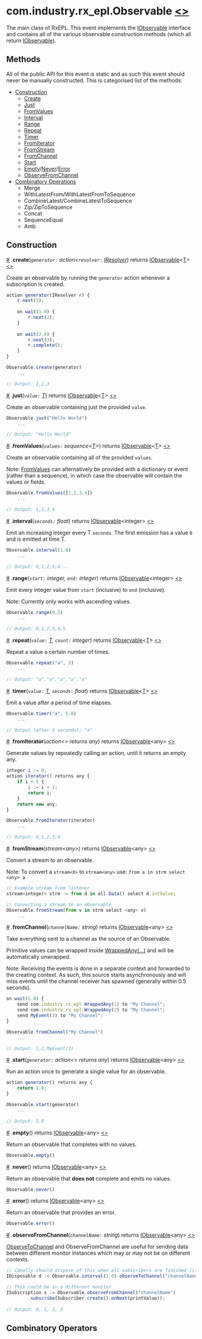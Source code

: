 # <a name="observable"></a>com.industry.rx_epl.Observable [<>](/src/rx/objects/Observable.mon)
The main class of RxEPL. This event implements the [IObservable](../interfaces/IObservable.md#iobservable) interface and contains all of the various observable construction methods (which all return [IObservable](../interfaces/IObservable.md#iobservable)).

## Methods

All of the public API for this event is static and as such this event should never be manually constructed. This is categorised list of the methods:

* [Construction](#construction)
	* [Create](#create)
	* [Just](#just)
	* [FromValues](#fromvalues)
	* [Interval](#interval)
	* [Range](#range)
	* [Repeat](#repeat)
	* [Timer](#timer)
	* [FromIterator](#fromiterator)
	* [FromStream](#fromstream)
	* [FromChannel](#fromchannel)
	* [Start](#start)
	* [Empty](#empty)/[Never](#never)/[Error](#error)
	* [ObserveFromChannel](#observefromchannel)
* [Combinatory Operations](#combinatory-operators)
	* Merge
	* WithLatestFrom/WithLatestFromToSequence
	* CombineLatest/CombineLatestToSequence
	* Zip/ZipToSequence
	* Concat
	* SequenceEqual
	* Amb

## Construction

<a name="create" href="#create">#</a> .**create**(*`generator:` action<`resolver:` [IResolver](../interfaces/IResolver.md)*) returns [IObservable](../interfaces/IObservable.md#iobservable)\<[T](/docs/api-docs/README.md#wildcard-class-notation)> [<>](/src/rx/operators/internals/Create.mon  "Source")

Create an observable by running the `generator` action whenever a subscription is created.

```javascript
action generator(IResolver r) {
	r.next(1);
	
	on wait(1.0) {
		r.next(2);
	}
	
	on wait(2.0) {
		r.next(3);
		r.complete();
	}
}

Observable.create(generator)
	...

// Output: 1,2,3
```

<a name="just" href="#just">#</a> .**just**(*`value:` [T](/docs/api-docs/README.md#wildcard-class-notation)*) returns [IObservable](../interfaces/IObservable.md#iobservable)\<[T](/docs/api-docs/README.md#wildcard-class-notation)> [<>](/src/rx/operators/internals/Just.mon  "Source")

Create an observable containing just the provided `value`.

```javascript
Observable.just("Hello World")
	...

// Output: "Hello World"
```

<a name="fromvalues" href="#fromvalues">#</a> .**fromValues**(*`values:` sequence<[T](/docs/api-docs/README.md#wildcard-class-notation)>*) returns [IObservable](../interfaces/IObservable.md#iobservable)\<[T](/docs/api-docs/README.md#wildcard-class-notation)> [<>](/src/rx/operators/internals/FromValues.mon  "Source")

Create an observable containing all of the provided `values`. 

Note: [FromValues](#fromvalues) can alternatively be provided with a dictionary or event (rather than a sequence), in which case the observable will contain the values or fields.

```javascript
Observable.fromValues([1,2,3,4])
	...

// Output: 1,2,3,4
```

<a name="interval" href="#interval">#</a> .**interval**(*`seconds:` float*) returns [IObservable](../interfaces/IObservable.md#iobservable)\<integer> [<>](/src/rx/operators/internals/Interval.mon  "Source")

Emit an increasing integer every T `seconds`. The first emission has a value `0` and is emitted at time T.

```javascript
Observable.interval(1.0)
	...

// Output: 0,1,2,3,4...
```

<a name="range" href="#range">#</a> .**range**(*`start:` integer, `end:` integer*) returns [IObservable](../interfaces/IObservable.md#iobservable)\<integer> [<>](/src/rx/operators/internals/Range.mon  "Source")

Emit every integer value from `start` (inclusive) to `end` (inclusive).

Note: Currently only works with ascending values.

```javascript
Observable.range(0,5)
	...

// Output: 0,1,2,3,4,5
```

<a name="repeat" href="#repeat">#</a> .**repeat**(*`value:` [T](/docs/api-docs/README.md#wildcard-class-notation), `count:` integer*) returns [IObservable](../interfaces/IObservable.md#iobservable)\<[T](/docs/api-docs/README.md#wildcard-class-notation)> [<>](/src/rx/operators/Repeat.mon  "Source")

Repeat a value a certain number of times.

```javascript
Observable.repeat("a", 5)
	...

// Output: "a","a","a","a","a"
```

<a name="timer" href="#timer">#</a> .**timer**(*`value:` [T](/docs/api-docs/README.md#wildcard-class-notation), `seconds:` float*) returns [IObservable](../interfaces/IObservable.md#iobservable)\<[T](/docs/api-docs/README.md#wildcard-class-notation)> [<>](/src/rx/operators/internals/Timer.mon  "Source")

Emit a value after a period of time elapses.

```javascript
Observable.timer("a", 5.0)
	...

// Output (after 5 seconds): "a"
```

<a name="fromiterator" href="#fromiterator">#</a> .**fromIterator**(*action<> returns any*) returns [IObservable](../interfaces/IObservable.md#iobservable)\<any> [<>](/src/rx/operators/internals/FromIterator.mon  "Source")

Generate values by repeatedly calling an action, until it returns an empty any.

```javascript
integer i := 0;
action iterator() returns any {
	if i < 5 {
		i := i + 1;
		return i;
	}
	return new any;
}

Observable.fromIterator(iterator)
	...

// Output: 0,1,2,3,4
```

<a name="fromstream" href="#fromstream">#</a> .**fromStream**(*stream\<any>*) returns [IObservable](../interfaces/IObservable.md#iobservable)\<any> [<>](/src/rx/operators/internals/FromStream.mon  "Source")

Convert a stream to an observable.

Note: To convert a `stream<X>` to `stream<any>` use: `from a in strm select <any> a`

```javascript
// Example stream from listener
stream<integer> strm := from d in all Data() select d.intValue;

// Converting a stream to an observable
Observable.fromStream(from v in strm select <any> v)
	...
```

<a name="fromchannel" href="#fromchannel">#</a> .**fromChannel**(*`channelName:` string*) returns [IObservable](../interfaces/IObservable.md#iobservable)\<any> [<>](/src/rx/operators/internals/FromChannel.mon  "Source")

Take everything sent to a channel as the source of an Observable.

Primitive values can be wrapped inside [WrappedAny(...)](../utilities/WrappedAny.md#wrappedany) and will be automatically unwrapped.

Note: Receiving the events is done in a separate context and forwarded to the creating context. As such, this source starts asynchronously and will miss events until the channel receiver has spawned (generally within 0.5 seconds).

```javascript
on wait(1.0) {
	send com.industry.rx_epl.WrappedAny(1) to "My Channel";
	send com.industry.rx_epl.WrappedAny(2) to "My Channel";
	send MyEvent(3) to "My Channel";
}

Observable.fromChannel("My Channel")
	...

// Output: 1,2,MyEvent(3)
```

<a name="start" href="#start">#</a> .**start**(*`generator:` action<> returns any*) returns [IObservable](../interfaces/IObservable.md#iobservable)\<any> [<>](/src/rx/operators/internals/Start.mon  "Source")

Run an action once to generate a single value for an observable.

```javascript
action generator() returns any {
	return 1.0;
}

Observable.start(generator)
	...

// Output: 1.0
```

<a name="empty" href="#empty">#</a> .**empty**() returns [IObservable](../interfaces/IObservable.md#iobservable)\<any> [<>](/src/rx/operators/internals/EmptyNeverError.mon  "Source")

Return an observable that completes with no values.

```javascript
Observable.empty()
```

<a name="never" href="#never">#</a> .**never**() returns [IObservable](../interfaces/IObservable.md#iobservable)\<any> [<>](/src/rx/operators/internals/EmptyNeverError.mon  "Source")

Return an observable that **does not** complete and emits no values.

```javascript
Observable.never()
```

<a name="error" href="#error">#</a> .**error**() returns [IObservable](../interfaces/IObservable.md#iobservable)\<any> [<>](/src/rx/operators/internals/EmptyNeverError.mon  "Source")

Return an observable that provides an error.

```javascript
Observable.error()
```

<a name="observefromchannel" href="#observefromchannel">#</a> .**observeFromChannel**(*`channelName:` string*) returns [IObservable](../interfaces/IObservable.md#iobservable)\<any> [<>](/src/rx/operators/internals/ObserveFromChannel.mon  "Source")

[ObserveToChannel](../interfaces/IObservable#observetochannel) and ObserveFromChannel are useful for sending data between different monitor instances which may or may not be on different contexts.

```javascript
// Ideally should dispose of this when all subscribers are finished (if ever)
IDisposable d := Observable.interval(1.0).observeToChannel("channelName");

// This could be in a different monitor
ISubscription s := Observable.observeFromChannel("channelName")
        .subscribe(Subscriber.create().onNext(printValue));
        
// Output: 0, 1, 2, 3
```

## Combinatory Operators
